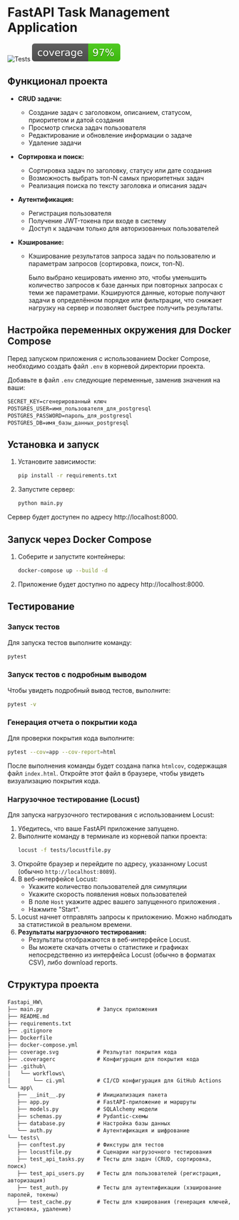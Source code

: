 # FastAPI Task Management Application
![Tests](https://github.com/Coldish-elf/Fastapi_HW/actions/workflows/ci.yml/badge.svg)
![Coverage](coverage.svg)

## Функционал проекта

- **CRUD задачи:**  
  - Создание задач с заголовком, описанием, статусом, приоритетом и датой создания  
  - Просмотр списка задач пользователя  
  - Редактирование и обновление информации о задаче  
  - Удаление задачи

- **Сортировка и поиск:**  
  - Сортировка задач по заголовку, статусу или дате создания  
  - Возможность выбрать топ-N самых приоритетных задач  
  - Реализация поиска по тексту заголовка и описания задач

- **Аутентификация:**  
  - Регистрация пользователя  
  - Получение JWT-токена при входе в систему  
  - Доступ к задачам только для авторизованных пользователей

- **Кэширование:**  
  - Кэширование результатов запроса задач по пользователю и параметрам запросов (сортировка, поиск, топ-N). 

    Было выбрано кешировать именно это, чтобы уменьшить количество запросов к базе данных при повторных запросах с теми же параметрами. Кэшируются данные, которые получают задачи в определённом порядке или фильтрации, что снижает нагрузку на сервер и позволяет быстрее получить результаты.

## Настройка переменных окружения для Docker Compose

Перед запуском приложения с использованием Docker Compose, необходимо создать файл `.env` в корневой директории  проекта.

Добавьте в файл `.env` следующие переменные, заменив значения на ваши:
```env
SECRET_KEY=сгенерированный ключ
POSTGRES_USER=имя_пользователя_для_postgresql
POSTGRES_PASSWORD=пароль_для_postgresql
POSTGRES_DB=имя_базы_данных_postgresql
```

## Установка и запуск

1. Установите зависимости:
   ```bash
   pip install -r requirements.txt
   ```
2. Запустите сервер:
   ```bash
   python main.py
   ```

Сервер будет доступен по адресу http://localhost:8000.

## Запуск через Docker Compose

1. Соберите и запустите контейнеры:
   ```bash
   docker-compose up --build -d 
   ```
2. Приложение будет доступно по адресу http://localhost:8000.


## Тестирование

### Запуск тестов
Для запуска тестов выполните команду:
```bash
pytest
```

### Запуск тестов с подробным выводом
Чтобы увидеть подробный вывод тестов, выполните:
```bash
pytest -v
```

### Генерация отчета о покрытии кода
Для проверки покрытия кода выполните:
```bash
pytest --cov=app --cov-report=html
```
После выполнения команды будет создана папка `htmlcov`, содержащая файл `index.html`. Откройте этот файл в браузере, чтобы увидеть визуализацию покрытия кода.

### Нагрузочное тестирование (Locust)

Для запуска нагрузочного тестирования с использованием Locust:

1.  Убедитесь, что ваше FastAPI приложение запущено.
2.  Выполните команду в терминале из корневой папки проекта:
    ```bash
    locust -f tests/locustfile.py
    ```
3.  Откройте браузер и перейдите по адресу, указанному Locust (обычно `http://localhost:8089`).
4.  В веб-интерфейсе Locust:
    *   Укажите количество пользователей для симуляции 
    *   Укажите скорость появления новых пользователей 
    *   В поле `Host` укажите адрес вашего запущенного приложения .
    *   Нажмите "Start".
5.  Locust начнет отправлять запросы к приложению. Можно наблюдать за статистикой в реальном времени.
6.  **Результаты нагрузочного тестирования:**
    *   Результаты отображаются в веб-интерфейсе Locust.
    *   Вы можете скачать отчеты о статистике и графиках непосредственно из интерфейса Locust (обычно в форматах CSV), либо download reports.


## Структура проекта

```
Fastapi_HW\
├── main.py                 # Запуск приложения
├── README.md               
├── requirements.txt        
├── .gitignore              
├── Dockerfile              
├── docker-compose.yml      
├── coverage.svg            # Резльутат покрытия кода
├── .coveragerc             # Конфигурация для покрытия кода
├── .github\
│   └── workflows\
│       └── ci.yml          # CI/CD конфигурация для GitHub Actions
└── app\
   ├── __init__.py          # Инициализация пакета
   ├── app.py               # FastAPI-приложение и маршруты
   ├── models.py            # SQLAlchemy модели
   ├── schemas.py           # Pydantic-схемы
   ├── database.py          # Настройка базы данных
   └── auth.py              # Аутентификация и шифрование
└── tests\
   ├── conftest.py          # Фикстуры для тестов
   ├── locustfile.py        # Сценарии нагрузочного тестирования
   ├── test_api_tasks.py    # Тесты для задач (CRUD, сортировка, поиск)
   ├── test_api_users.py    # Тесты для пользователей (регистрация, авторизация)
   ├── test_auth.py         # Тесты для аутентификации (хэширование паролей, токены)
   ├── test_cache.py        # Тесты для кэширования (генерация ключей, установка, удаление)
```